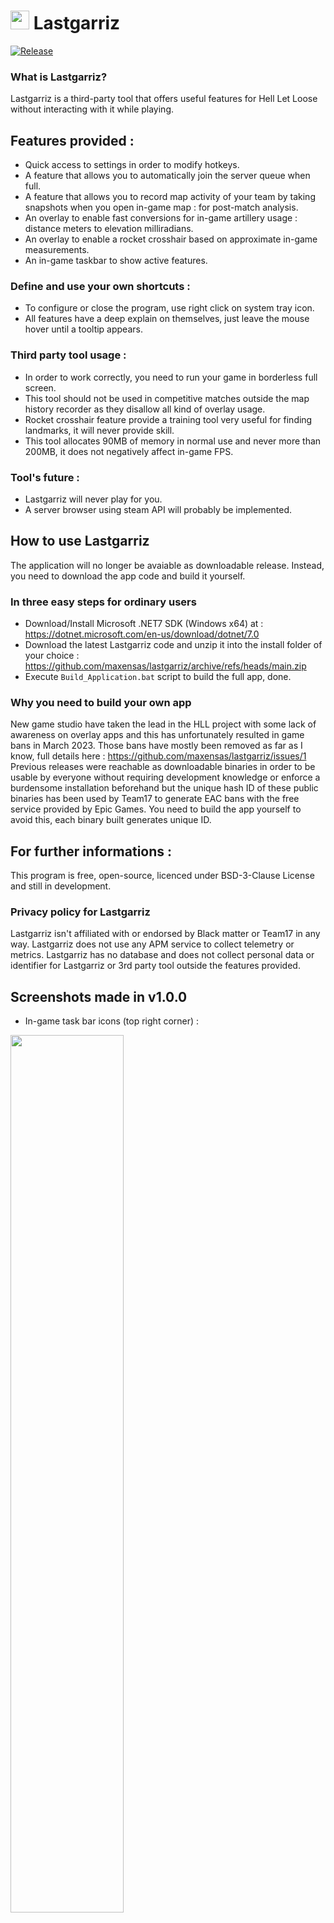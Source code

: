 # <img src="https://i.imgur.com/deyzsBF.png" width="30" height="30"> Lastgarriz

[![Release](https://img.shields.io/github/release/maxensas/lastgarriz.svg)](https://github.com/maxensas/lastgarriz/releases/) 

### What is Lastgarriz?
Lastgarriz is a third-party tool that offers useful features for Hell Let Loose without interacting with it while playing.

## Features provided :
* Quick access to settings in order to modify hotkeys.
* A feature that allows you to automatically join the server queue when full.
* A feature that allows you to record map activity of your team by taking snapshots when you open in-game map : for post-match analysis.
* An overlay to enable fast conversions for in-game artillery usage : distance meters to elevation milliradians.
* An overlay to enable a rocket crosshair based on approximate in-game measurements.
* An in-game taskbar to show active features.

### Define and use your own shortcuts :
* To configure or close the program, use right click on system tray icon.
* All features have a deep explain on themselves, just leave the mouse hover until a tooltip appears.

### Third party tool usage :
* In order to work correctly, you need to run your game in borderless full screen.
* This tool should not be used in competitive matches outside the map history recorder as they disallow all kind of overlay usage.
* Rocket crosshair feature provide a training tool very useful for finding landmarks, it will never provide skill.
* This tool allocates 90MB of memory in normal use and never more than 200MB, it does not negatively affect in-game FPS.

### Tool's future :
* Lastgarriz will never play for you.
* A server browser using steam API will probably be implemented.

## How to use Lastgarriz
The application will no longer be avaiable as downloadable release. Instead, you need to download the app code and build it yourself.

### In three easy steps for ordinary users
* Download/Install Microsoft .NET7 SDK (Windows x64) at :  
https://dotnet.microsoft.com/en-us/download/dotnet/7.0
* Download the latest Lastgarriz code and unzip it into the install folder of your choice :  
https://github.com/maxensas/lastgarriz/archive/refs/heads/main.zip
* Execute `Build_Application.bat` script to build the full app, done.

### Why you need to build your own app
New game studio have taken the lead in the HLL project with some lack of awareness on overlay apps and this has unfortunately resulted in game bans in March 2023. Those bans have mostly been removed as far as I know, full details here : https://github.com/maxensas/lastgarriz/issues/1  
Previous releases were reachable as downloadable binaries in order to be usable by everyone without requiring development knowledge or enforce a burdensome installation beforehand but the unique hash ID of these public binaries has been used by Team17 to generate EAC bans with the free service provided by Epic Games. You need to build the app yourself to avoid this, each binary built generates unique ID.

## For further informations :
This program is free, open-source, licenced under BSD-3-Clause License and still in development.  

### Privacy policy for Lastgarriz
Lastgarriz isn't affiliated with or endorsed by Black matter or Team17 in any way. 
Lastgarriz does not use any APM service to collect telemetry or metrics.
Lastgarriz has no database and does not collect personal data or identifier for Lastgarriz or 3rd party tool outside the features provided.

## Screenshots made in v1.0.0
* In-game task bar icons (top right corner) :
<img src="https://user-images.githubusercontent.com/62154281/205946351-2a775885-5f15-4d94-9ab1-d017dee5cd7c.png" width="60%" height="60%"> 

* Auto queue, will try to join when queue shrinks (works in all languages) :
<img src="https://user-images.githubusercontent.com/62154281/205950336-9e0d2de3-237c-4dd7-9caf-d95f72410841.png" width="30%" height="30%"> 

* Artillery metric converter :
<img src="https://user-images.githubusercontent.com/62154281/162469233-b14671fd-c856-4b33-b3bf-6c35a09c0630.png" width="20%" height="20%">

* Rocket crosshair by using FPS ping, align each indicator with the middle of the ping's triangle :
<img src="https://user-images.githubusercontent.com/62154281/205952052-112da791-9b21-448b-882f-6d88f1c2fec3.png" width="10%" height="10%">

* Rocket crosshair by using officer marker, align each indicator with the bottom edge of the marker's rectangle :
<img src="https://user-images.githubusercontent.com/62154281/205952238-286437b7-d28c-440d-9796-ab724e1aa6d4.png" width="10%" height="10%">
